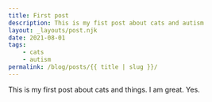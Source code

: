 ```yaml
---
title: First post
description: This is my fist post about cats and autism
layout: _layouts/post.njk
date: 2021-08-01
tags: 
    - cats
    - autism
permalink: /blog/posts/{{ title | slug }}/
---
```

This is my first post about cats and things. I am great. Yes.

